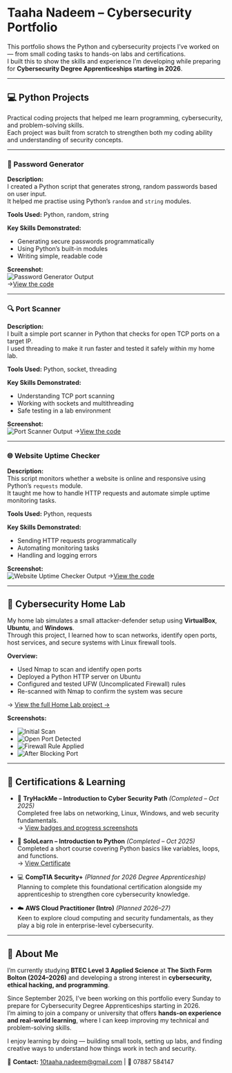 # Taaha Nadeem – Cybersecurity Portfolio
This portfolio shows the Python and cybersecurity projects I’ve worked on — from small coding tasks to hands-on labs and certifications.  
I built this to show the skills and experience I’m developing while preparing for **Cybersecurity Degree Apprenticeships starting in 2026**.

---

## 💻 Python Projects

Practical coding projects that helped me learn programming, cybersecurity, and problem-solving skills.  
Each project was built from scratch to strengthen both my coding ability and understanding of security concepts.

---

### 🔑 Password Generator
**Description:**  
I created a Python script that generates strong, random passwords based on user input.  
It helped me practise using Python’s `random` and `string` modules.

**Tools Used:** Python, random, string  

**Key Skills Demonstrated:**
- Generating secure passwords programmatically  
- Using Python’s built-in modules  
- Writing simple, readable code  

**Screenshot:**  
![Password Generator Output](./screenshots/password_generator_output.png)  
→[View the code](./python-projects/password_generator.py)

---

### 🔍 Port Scanner
**Description:**  
I built a simple port scanner in Python that checks for open TCP ports on a target IP.  
I used threading to make it run faster and tested it safely within my home lab.

**Tools Used:** Python, socket, threading  

**Key Skills Demonstrated:**
- Understanding TCP port scanning  
- Working with sockets and multithreading  
- Safe testing in a lab environment  

**Screenshot:**  
![Port Scanner Output](screenshots/port_scanner_output.png)
→[View the code](python-projects/port-scanner.py)

---

### 🌐 Website Uptime Checker
**Description:**  
This script monitors whether a website is online and responsive using Python’s `requests` module.  
It taught me how to handle HTTP requests and automate simple uptime monitoring tasks.

**Tools Used:** Python, requests  

**Key Skills Demonstrated:**
- Sending HTTP requests programmatically  
- Automating monitoring tasks  
- Handling and logging errors  

**Screenshot:**  
![Website Uptime Checker Output](screenshots/website_uptime_checker_output.png)
→[View the code](python-projects/python_website_uptime_checker2.py)

---

## 🧪 Cybersecurity Home Lab

My home lab simulates a small attacker-defender setup using **VirtualBox**, **Ubuntu**, and **Windows**.  
Through this project, I learned how to scan networks, identify open ports, host services, and secure systems with Linux firewall tools.

**Overview:**
- Used Nmap to scan and identify open ports  
- Deployed a Python HTTP server on Ubuntu  
- Configured and tested UFW (Uncomplicated Firewall) rules  
- Re-scanned with Nmap to confirm the system was secure  

→ [View the full Home Lab project →](home_lab/README.md)

**Screenshots:**  
- ![Initial Scan](screenshots/nmap_initial.png)
- ![Open Port Detected](screenshots/nmap_with_http8000.png)
- ![Firewall Rule Applied](screenshots/ufw_status.png)
- ![After Blocking Port](screenshots/nmap_after_ufw_block.png)
---

## 📜 Certifications & Learning

- 🔐 **TryHackMe – Introduction to Cyber Security Path** *(Completed – Oct 2025)*  
  Completed free labs on networking, Linux, Windows, and web security fundamentals.  
  → [View badges and progress screenshots](./tryhackme/)

- 🐍 **SoloLearn – Introduction to Python** *(Completed – Oct 2025)*  
  Completed a short course covering Python basics like variables, loops, and functions.  
  → [View Certificate](./certifications/sololearn-intro-to-python.pdf)

- 💻 **CompTIA Security+** *(Planned for 2026 Degree Apprenticeship)*  
  Planning to complete this foundational certification alongside my apprenticeship to strengthen core cybersecurity knowledge.

- ☁️ **AWS Cloud Practitioner (Intro)** *(Planned 2026–27)*  
  Keen to explore cloud computing and security fundamentals, as they play a big role in enterprise-level cybersecurity.

---

## 👤 About Me

I’m currently studying **BTEC Level 3 Applied Science** at **The Sixth Form Bolton (2024–2026)** and developing a strong interest in **cybersecurity, ethical hacking, and programming**.  

Since September 2025, I’ve been working on this portfolio every Sunday to prepare for Cybersecurity Degree Apprenticeships starting in 2026.  
I’m aiming to join a company or university that offers **hands-on experience and real-world learning**, where I can keep improving my technical and problem-solving skills.

I enjoy learning by doing — building small tools, setting up labs, and finding creative ways to understand how things work in tech and security.

📩 **Contact:** [10taaha.nadeem@gmail.com](mailto:10taaha.nadeem@gmail.com) | 📱 07887 584147
